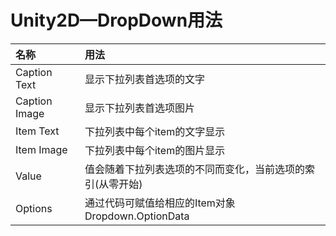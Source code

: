# Unity2D––DropDown用法
|名称|用法
|:----|:----
|Caption Text|显示下拉列表首选项的文字|
|Caption Image|显示下拉列表首选项图片
|Item Text|下拉列表中每个item的文字显示
|Item Image|下拉列表中每个item的图片显示
|Value|值会随着下拉列表选项的不同而变化，当前选项的索引(从零开始)
|Options|通过代码可赋值给相应的Item对象  Dropdown.OptionData
